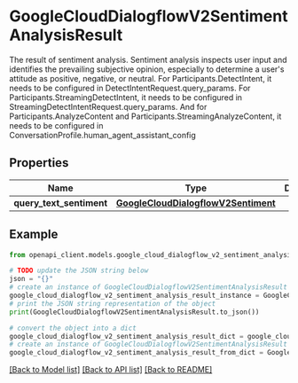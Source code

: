 # GoogleCloudDialogflowV2SentimentAnalysisResult

The result of sentiment analysis. Sentiment analysis inspects user input and identifies the prevailing subjective opinion, especially to determine a user's attitude as positive, negative, or neutral. For Participants.DetectIntent, it needs to be configured in DetectIntentRequest.query_params. For Participants.StreamingDetectIntent, it needs to be configured in StreamingDetectIntentRequest.query_params. And for Participants.AnalyzeContent and Participants.StreamingAnalyzeContent, it needs to be configured in ConversationProfile.human_agent_assistant_config

## Properties

Name | Type | Description | Notes
------------ | ------------- | ------------- | -------------
**query_text_sentiment** | [**GoogleCloudDialogflowV2Sentiment**](GoogleCloudDialogflowV2Sentiment.md) |  | [optional] 

## Example

```python
from openapi_client.models.google_cloud_dialogflow_v2_sentiment_analysis_result import GoogleCloudDialogflowV2SentimentAnalysisResult

# TODO update the JSON string below
json = "{}"
# create an instance of GoogleCloudDialogflowV2SentimentAnalysisResult from a JSON string
google_cloud_dialogflow_v2_sentiment_analysis_result_instance = GoogleCloudDialogflowV2SentimentAnalysisResult.from_json(json)
# print the JSON string representation of the object
print(GoogleCloudDialogflowV2SentimentAnalysisResult.to_json())

# convert the object into a dict
google_cloud_dialogflow_v2_sentiment_analysis_result_dict = google_cloud_dialogflow_v2_sentiment_analysis_result_instance.to_dict()
# create an instance of GoogleCloudDialogflowV2SentimentAnalysisResult from a dict
google_cloud_dialogflow_v2_sentiment_analysis_result_from_dict = GoogleCloudDialogflowV2SentimentAnalysisResult.from_dict(google_cloud_dialogflow_v2_sentiment_analysis_result_dict)
```
[[Back to Model list]](../README.md#documentation-for-models) [[Back to API list]](../README.md#documentation-for-api-endpoints) [[Back to README]](../README.md)


